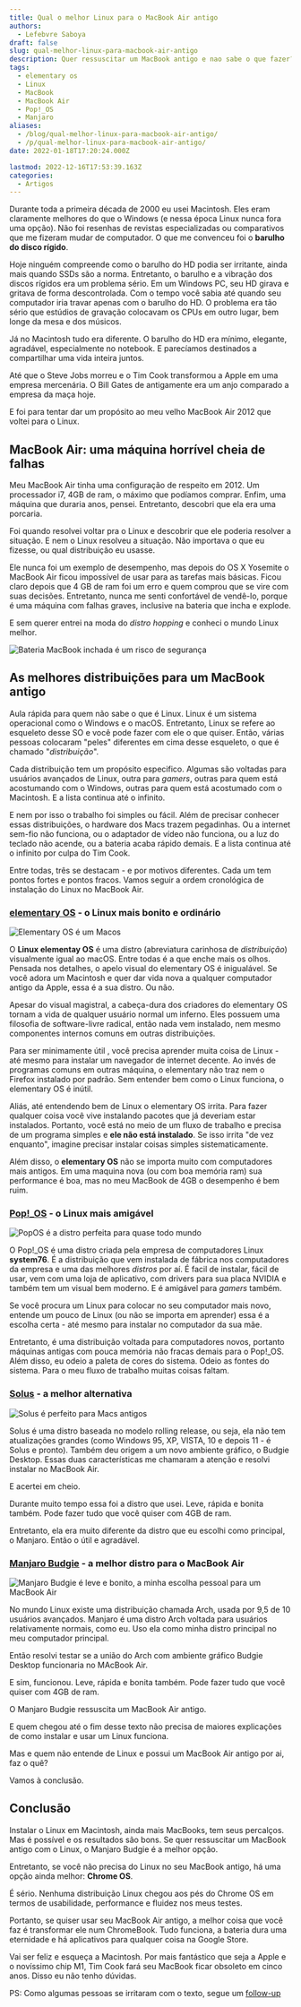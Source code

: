 ```yaml
---
title: Qual o melhor Linux para o MacBook Air antigo
authors:
  - Lefebvre Saboya
draft: false
slug: qual-melhor-linux-para-macbook-air-antigo
description: Quer ressuscitar um MacBook antigo e nao sabe o que fazer? Aqui está a solução.
tags:
  - elementary os
  - Linux
  - MacBook
  - MacBook Air
  - Pop!_OS
  - Manjaro
aliases:
  - /blog/qual-melhor-linux-para-macbook-air-antigo/
  - /p/qual-melhor-linux-para-macbook-air-antigo/
date: 2022-01-18T17:20:24.000Z

lastmod: 2022-12-16T17:53:39.163Z
categories:
  - Artigos
---
```


Durante toda a primeira década de 2000 eu usei Macintosh. Eles eram claramente melhores do que o Windows (e nessa época Linux nunca fora uma opção). Não foi resenhas de revistas especializadas ou comparativos que me fizeram mudar de computador. O que me convenceu foi o **barulho do disco rígido**. 

Hoje ninguém compreende como o barulho do HD podia ser irritante, ainda mais quando SSDs são a norma. Entretanto, o barulho e a vibração dos discos rígidos era um problema sério. Em um Windows PC, seu HD girava e gritava de forma descontrolada. Com o tempo você sabia até quando seu computador iria travar apenas com o barulho do HD. O problema era tão sério que estúdios de gravação colocavam os CPUs em outro lugar, bem longe da mesa e dos músicos.

Já no Macintosh tudo era diferente. O barulho do HD era mínimo, elegante, agradável, especialmente no notebook. E parecíamos destinados a compartilhar uma vida inteira juntos.

Até que o Steve Jobs morreu e o Tim Cook transformou a Apple em uma empresa mercenária. O Bill Gates de antigamente era um anjo comparado a empresa da maça hoje. 

E foi para tentar dar um propósito ao meu velho MacBook Air 2012 que voltei para o Linux.

## MacBook Air: uma máquina horrível cheia de falhas

Meu MacBook Air tinha uma configuração de respeito em 2012. Um processador i7, 4GB de ram, o máximo que podíamos comprar. Enfim, uma máquina que duraria anos, pensei. Entretanto, descobri que ela era uma porcaria.

Foi quando resolvei voltar pra o Linux e descobrir que ele poderia resolver a situação. E nem o Linux resolveu a situação. Não importava o que eu fizesse, ou qual distribuição eu usasse. 

Ele nunca foi um exemplo de desempenho, mas depois do OS X Yosemite o MacBook Air ficou impossível de usar para as tarefas mais básicas. Ficou claro depois que 4 GB de ram foi um erro e quem comprou que se vire com suas decisões. Entretanto, nunca me senti confortável de vendê-lo, porque é uma máquina com falhas graves, inclusive na bateria que incha e explode. 

E sem querer entrei na moda do *distro hopping* e conheci o mundo Linux melhor.

![Bateria MacBook inchada é um risco de segurança](bateria-macbook-air-inchada.webp "Bateria MacBook com risco de segurança")

## As melhores distribuições para um MacBook antigo

Aula rápida para quem não sabe o que é Linux. Linux é um sistema operacional como o Windows e o macOS. Entretanto, Linux se refere ao esqueleto desse SO e você pode fazer com ele o que quiser. Então, várias pessoas colocaram "peles" diferentes em cima desse esqueleto, o que é chamado "*distribuição*".

Cada distribuição tem um propósito especifico. Algumas são voltadas para usuários avançados de Linux, outra para *gamers*, outras para quem está acostumando com o Windows, outras para quem está acostumado com o Macintosh. E a lista continua até o infinito. 

E nem por isso o trabalho foi simples ou fácil. Além de precisar conhecer essas distribuições, o hardware dos Macs trazem pegadinhas. Ou a internet sem-fio não funciona, ou o adaptador de vídeo não funciona, ou a luz do teclado não acende, ou a bateria acaba rápido demais. E a lista continua até o infinito por culpa do Tim Cook.

Entre todas, três se destacam - e por motivos diferentes. Cada um tem pontos fortes e pontos fracos. Vamos seguir a ordem cronológica de instalação do Linux no MacBook Air.

### [elementary OS](https://en.wikipedia.org/wiki/Elementary_OS) - o Linux mais bonito e ordinário

![Elementary OS é um Macos](elementaryos-6-odin-768-480-16425266527781.webp "Elementary OS")

O **Linux elementay OS** é uma distro (abreviatura carinhosa de *distribuição*) visualmente igual ao macOS. Entre todas é a que enche mais os olhos. Pensada nos detalhes, o apelo visual do elementary OS é inigualável. Se você adora um Macintosh e quer dar vida nova a qualquer computador antigo da Apple, essa é a sua distro. Ou não.

Apesar do visual magistral, a cabeça-dura dos criadores do elementary OS tornam a vida de qualquer usuário normal um inferno. Eles possuem uma filosofia de software-livre radical, então nada vem instalado, nem mesmo componentes internos comuns em outras distribuições. 

Para ser minimamente útil , você precisa aprender muita coisa de Linux - até mesmo para instalar um navegador de internet decente. Ao invés de programas comuns em outras máquina, o elementary não traz nem o Firefox instalado por padrão. Sem entender bem como o Linux funciona, o elementary OS é inútil.

Aliás, até entendendo bem de Linux o elementary OS irrita. Para fazer qualquer coisa você vive instalando pacotes que já deveriam estar instalados. Portanto, você está no meio de um fluxo de trabalho e precisa de um programa simples e **ele não está instalado**. Se isso irrita "de vez enquanto", imagine precisar instalar coisas simples sistematicamente.

Além disso, o **elementary OS** não se importa muito com computadores mais antigos. Em uma maquina nova (ou com boa memória ram) sua performance é boa, mas no meu MacBook de 4GB o desempenho é bem ruim. 

### [Pop!_OS](https://en.wikipedia.org/wiki/Pop!_OS) - o Linux mais amigável

![PopOS é a distro perfeita para quase todo mundo](pop_os-853-480-16425266668332.webp "Uma distro perfeita para quase todo mundo")

O Pop!_OS é uma distro criada pela empresa de computadores Linux **system76**. É a distribuição que vem instalada de fábrica nos computadores da empresa e uma das melhores *distros* por aí. É facil de instalar, fácil de usar, vem com uma loja de aplicativo, com drivers para sua placa NVIDIA e também tem um visual bem moderno. E é amigável para *gamers* também.

Se você procura um Linux para colocar no seu computador mais novo,  entende um pouco de Linux (ou não se importa em aprender) essa é a escolha certa - até mesmo para instalar no computador da sua mãe.

Entretanto, é uma distribuição voltada para computadores novos, portanto máquinas antigas com pouca memória não fracas demais para o Pop!_OS. Além disso, eu odeio a paleta de cores do sistema. Odeio as fontes do sistema. Para o meu fluxo de trabalho muitas coisas faltam. 

### [Solus](https://pt.wikipedia.org/wiki/Solus_(sistema_operacional)) - a melhor alternativa

![Solus é perfeito para Macs antigos](solus-767-480-16425266724553.webp "Solus é perfeito para Macs antigos")

Solus é uma distro baseada no modelo rolling release, ou seja, ela não tem atualizações grandes (como Windows 95, XP, VISTA, 10 e depois 11 - é Solus e pronto). Também deu origem a um novo ambiente gráfico, o Budgie Desktop. Essas duas características me chamaram a atenção e resolvi instalar no MacBook Air.

E acertei em cheio.

Durante muito tempo essa foi a distro que usei. Leve, rápida e bonita também. Pode fazer tudo que você quiser com 4GB de ram. 

Entretanto, ela era muito diferente da distro que eu escolhi como principal, o Manjaro. Então o útil e agradável. 

### [Manjaro Budgie](https://en.wikipedia.org/wiki/Manjaro) - a melhor distro para o MacBook Air

![Manjaro Budgie é leve e bonito, a minha escolha pessoal para um MacBook Air](budgie-full-850-480-16425266858944.webp "Manjaro Budgie é leve e bonito")

No mundo Linux existe uma distribuição chamada Arch, usada por 9,5 de 10 usuários avançados. Manjaro é uma distro Arch voltada para usuários relativamente normais, como eu. Uso ela como minha distro principal no meu computador principal.

Então resolvi testar se a união do Arch com ambiente gráfico Budgie Desktop funcionaria no MAcBook Air.

E sim, funcionou. Leve, rápida e bonita também. Pode fazer tudo que você quiser com 4GB de ram.

O Manjaro Budgie ressuscita um MacBook Air antigo. 

E quem chegou até o fim desse texto não precisa de maiores explicações de como instalar e usar um Linux funciona. 

Mas e quem não entende de Linux e possui um MacBook Air antigo por ai, faz o quê?

Vamos à conclusão.

## Conclusão

Instalar o Linux em Macintosh, ainda mais MacBooks, tem seus percalços. Mas é possível e os resultados são bons. Se quer ressuscitar um MacBook antigo com o Linux, o Manjaro Budgie é a melhor opção.

Entretanto, se você não precisa do Linux no seu MacBook antigo, há uma opção ainda melhor: **Chrome OS**.

É sério. Nenhuma distribuição Linux chegou aos pés do Chrome OS em termos de usabilidade, performance e fluidez nos meus testes. 

Portanto, se quiser usar seu MacBook Air antigo, a melhor coisa que você faz é transformar ele num ChromeBook. Tudo funciona, a bateria dura uma eternidade e há aplicativos para qualquer coisa na Google Store. 

Vai ser feliz e esqueça a Macintosh. Por mais fantástico que seja a Apple e o novíssimo chip M1, Tim Cook fará seu MacBook ficar obsoleto em cinco anos. Disso eu não tenho dúvidas.

PS: Como algumas pessoas se irritaram com o texto, segue um [follow-up](/p/um-follow-sobre-linux-macos-windows/)

